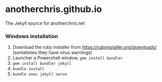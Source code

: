# anotherchris.github.io
The Jekyll source for anotherchris.net

### Windows installation

1. Download the ruby installer from https://rubyinstaller.org/downloads/ (sometimes they have virus warnings)
2. Launcher a Powershell window, `gem install bundler`
3. `gem install bundler jekyll`
4. `bundle install`
5. `bundle exec jekyll serve`